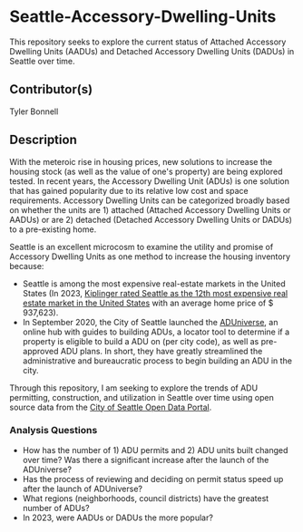 # Seattle-Accessory-Dwelling-Units
This repository seeks to explore the current status of Attached Accessory Dwelling Units (AADUs) and Detached Accessory Dwelling Units (DADUs) in Seattle over time.

## Contributor(s)
Tyler Bonnell 

## Description
With the meteroic rise in housing prices, new solutions to increase the housing stock (as well as the value of one's property) are being explored tested. In recent years, the Accessory Dwelling Unit (ADUs) is one solution that has gained popularity due to its relative low cost and space requirements. Accessory Dwelling Units can be categorized broadly based on whether the units are 1) attached (Attached Accessory Dwelling Units or AADUs) or are 2) detached (Detached Accessory Dwelling Units or DADUs) to a pre-existing home. 

Seattle is an excellent microcosm to examine the utility and promise of Accessory Dwelling Units as one method to increase the housing inventory because:
- Seattle is among the most expensive real-estate markets in the United States (In 2023, [Kiplinger rated Seattle as the 12th most expensive real estate market in the United States](https://www.kiplinger.com/real-estate/603612/15-us-cities-with-the-highest-average-home-prices) with an average home price of $ 937,623).
- In September 2020, the City of Seattle launched the [ADUniverse](https://aduniverse-seattlecitygis.hub.arcgis.com/), an online hub with guides to building ADUs, a locator tool to determine if a property is eligible to build a ADU on (per city code), as well as pre-approved ADU plans. In short, they have greatly streamlined the administrative and bureaucratic process to begin building an ADU in the city. 

Through this repository, I am seeking to explore the trends of ADU permitting, construction, and utilization in Seattle over time using open source data from the [City of Seattle Open Data Portal](https://data.seattle.gov/). 

### Analysis Questions
- How has the number of 1) ADU permits and 2) ADU units built changed over time? Was there a significant increase after the launch of the ADUniverse? 
- Has the process of reviewing and deciding on permit status speed up after the launch of ADUniverse?
- What regions (neighborhoods, council districts) have the greatest number of ADUs? 
- In 2023, were AADUs or DADUs the more popular? 